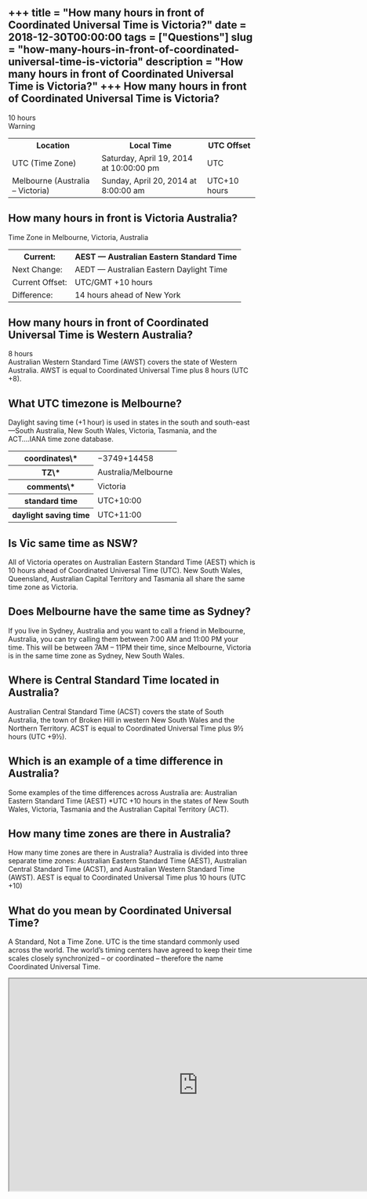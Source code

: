 +++
title = "How many hours in front of Coordinated Universal Time is Victoria?"
date = 2018-12-30T00:00:00
tags = ["Questions"]
slug = "how-many-hours-in-front-of-coordinated-universal-time-is-victoria"
description = "How many hours in front of Coordinated Universal Time is Victoria?"
+++
How many hours in front of Coordinated Universal Time is Victoria?
------------------------------------------------------------------

10 hours  
Warning

<table><tr><th>Location</th><th>Local Time</th><th>UTC Offset</th></tr><tr><td>UTC (Time Zone)</td><td>Saturday, April 19, 2014 at 10:00:00 pm</td><td>UTC</td></tr><tr><td>Melbourne (Australia – Victoria)</td><td>Sunday, April 20, 2014 at 8:00:00 am</td><td>UTC+10 hours</td></tr></table>

How many hours in front is Victoria Australia?
----------------------------------------------

Time Zone in Melbourne, Victoria, Australia

<table><tr><th>Current:</th><th>AEST — Australian Eastern Standard Time</th></tr><tr><td>Next Change:</td><td>AEDT — Australian Eastern Daylight Time</td></tr><tr><td>Current Offset:</td><td>UTC/GMT +10 hours</td></tr><tr><td>Difference:</td><td>14 hours ahead of New York</td></tr></table>

How many hours in front of Coordinated Universal Time is Western Australia?
---------------------------------------------------------------------------

8 hours  
Australian Western Standard Time (AWST) covers the state of Western Australia. AWST is equal to Coordinated Universal Time plus 8 hours (UTC +8).

What UTC timezone is Melbourne?
-------------------------------

Daylight saving time (+1 hour) is used in states in the south and south-east—South Australia, New South Wales, Victoria, Tasmania, and the ACT….IANA time zone database.

<table><tr><th>coordinates\*</th><td>−3749+14458</td></tr><tr><th>TZ\*</th><td>Australia/Melbourne</td></tr><tr><th>comments\*</th><td>Victoria</td></tr><tr><th>standard time</th><td>UTC+10:00</td></tr><tr><th>daylight saving time</th><td>UTC+11:00</td></tr></table>

Is Vic same time as NSW?
------------------------

All of Victoria operates on Australian Eastern Standard Time (AEST) which is 10 hours ahead of Coordinated Universal Time (UTC). New South Wales, Queensland, Australian Capital Territory and Tasmania all share the same time zone as Victoria.

Does Melbourne have the same time as Sydney?
--------------------------------------------

If you live in Sydney, Australia and you want to call a friend in Melbourne, Australia, you can try calling them between 7:00 AM and 11:00 PM your time. This will be between 7AM – 11PM their time, since Melbourne, Victoria is in the same time zone as Sydney, New South Wales.

Where is Central Standard Time located in Australia?
----------------------------------------------------

Australian Central Standard Time (ACST) covers the state of South Australia, the town of Broken Hill in western New South Wales and the Northern Territory. ACST is equal to Coordinated Universal Time plus 9½ hours (UTC +9½).

Which is an example of a time difference in Australia?
------------------------------------------------------

Some examples of the time differences across Australia are: Australian Eastern Standard Time (AEST) \*UTC +10 hours in the states of New South Wales, Victoria, Tasmania and the Australian Capital Territory (ACT).

How many time zones are there in Australia?
-------------------------------------------

How many time zones are there in Australia? Australia is divided into three separate time zones: Australian Eastern Standard Time (AEST), Australian Central Standard Time (ACST), and Australian Western Standard Time (AWST). AEST is equal to Coordinated Universal Time plus 10 hours (UTC +10)

What do you mean by Coordinated Universal Time?
-----------------------------------------------

A Standard, Not a Time Zone. UTC is the time standard commonly used across the world. The world’s timing centers have agreed to keep their time scales closely synchronized – or coordinated – therefore the name Coordinated Universal Time.

<iframe allow="accelerometer; autoplay; clipboard-write; encrypted-media; gyroscope; picture-in-picture" allowfullscreen="" class="__youtube_prefs__  epyt-is-override  no-lazyload" data-no-lazy="1" data-origheight="433" data-origwidth="770" data-skipgform_ajax_framebjll="" height="433" id="_ytid_15686" loading="lazy" src="https://www.youtube.com/embed/zn2fi_u9bk0?enablejsapi=1&autoplay=0&cc_load_policy=0&cc_lang_pref=&iv_load_policy=1&loop=0&modestbranding=0&rel=1&fs=1&playsinline=0&autohide=2&theme=dark&color=red&controls=1&" title="YouTube player" width="770"></iframe>